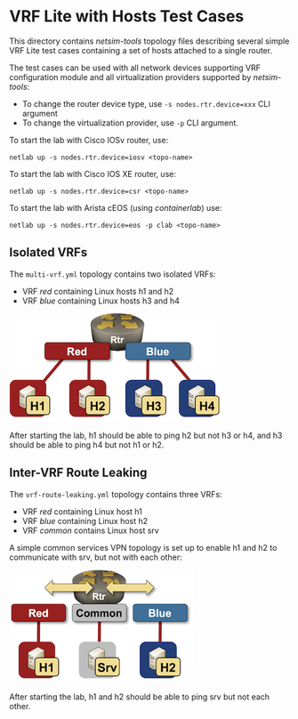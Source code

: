 # VRF Lite with Hosts Test Cases

This directory contains *netsim-tools* topology files describing several simple VRF Lite test cases containing a set of hosts attached to a single router.

The test cases can be used with all network devices supporting VRF configuration module and all virtualization providers supported by *netsim-tools*:

* To change the router device type, use `-s nodes.rtr.device=xxx` CLI argument
* To change the virtualization provider, use `-p` CLI argument.

To start the lab with Cisco IOSv router, use:

```
netlab up -s nodes.rtr.device=iosv <topo-name>
```

To start the lab with Cisco IOS XE router, use:

```
netlab up -s nodes.rtr.device=csr <topo-name>
```

To start the lab with Arista cEOS (using *containerlab*) use:

```
netlab up -s nodes.rtr.device=eos -p clab <topo-name>
```

## Isolated VRFs

The `multi-vrf.yml` topology contains two isolated VRFs:

* VRF *red* containing Linux hosts h1 and h2
* VRF *blue* containing Linux hosts h3 and h4

![Isolated VRFs topology](vrf-lite-simple.png)

After starting the lab, h1 should be able to ping h2 but not h3 or h4, and h3 should be able to ping h4 but not h1 or h2.

## Inter-VRF Route Leaking

The `vrf-route-leaking.yml` topology contains three VRFs:

* VRF *red* containing Linux host h1
* VRF *blue* containing Linux host h2
* VRF *common* contains Linux host srv

A simple common services VPN topology is set up to enable h1 and h2 to communicate with srv, but not with each other:

![Common services VRFs](vrf-lite-common.png)

After starting the lab, h1 and h2 should be able to ping srv but not each other.
